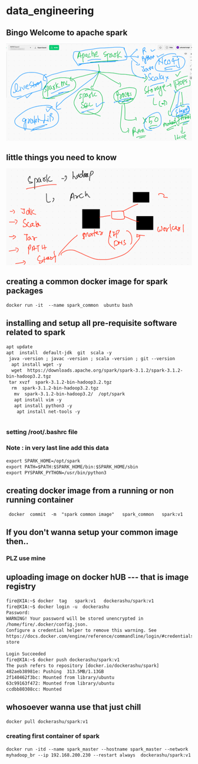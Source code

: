 # data_engineering

## Bingo Welcome to apache spark 

<img src="spark.png">

## little things you need to know 

<img src="sparksetup.png">

## creating a common docker image for spark packages 

```
docker run -it  --name spark_common  ubuntu bash
```

## installing and setup all pre-requisite software related to spark 

```
apt update
apt  install  default-jdk  git  scala -y 
 java -version ; javac -version ; scala -version ; git --version 
  apt install wget -y
  wget  https://downloads.apache.org/spark/spark-3.1.2/spark-3.1.2-bin-hadoop3.2.tgz
 tar xvzf  spark-3.1.2-bin-hadoop3.2.tgz 
  rm  spark-3.1.2-bin-hadoop3.2.tgz 
   mv  spark-3.1.2-bin-hadoop3.2/  /opt/spark 
   apt install vim -y
   apt install python3 -y
    apt install net-tools -y
    

```

### setting /root/.bashrc file 
### Note : in very last line  add this data 
```
export SPARK_HOME=/opt/spark
export PATH=$PATH:$SPARK_HOME/bin:$SPARK_HOME/sbin
export PYSPARK_PYTHON=/usr/bin/python3
```
## creating docker image from a running or non running container 

```
 docker  commit  -m  "spark common image"   spark_common   spark:v1 
```


## If you don't wanna setup your common image then..

### PLZ use mine 

## uploading image on docker hUB --- that is image registry 

```
fire@XIA:~$ docker  tag   spark:v1   dockerashu/spark:v1 
fire@XIA:~$ docker login -u  dockerashu 
Password: 
WARNING! Your password will be stored unencrypted in /home/fire/.docker/config.json.
Configure a credential helper to remove this warning. See
https://docs.docker.com/engine/reference/commandline/login/#credentials-store

Login Succeeded
fire@XIA:~$ docker push dockerashu/spark:v1 
The push refers to repository [docker.io/dockerashu/spark]
482aeb38981e: Pushing  313.5MB/1.13GB
2f140462f3bc: Mounted from library/ubuntu 
63c99163f472: Mounted from library/ubuntu 
ccdbb80308cc: Mounted

```

## whosoever wanna use that just chill

```
docker pull dockerashu/spark:v1
```
### creating first container of spark 

```
docker run -itd --name spark_master --hostname spark_master --network myhadoop_br --ip 192.168.200.230 --restart always  dockerashu/spark:v1  

```

